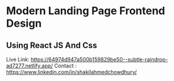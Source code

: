# Modern Landing Page Frontend Design

## Using React JS And Css
Live Link: https://64974d947a500b159829be50--subtle-raindrop-ad7277.netlify.app/
Contact : https://www.linkedin.com/in/shakilahmedchowdhury/
